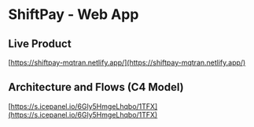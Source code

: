 # ShiftPay - Web App

## Live Product

[https://shiftpay-mqtran.netlify.app/](https://shiftpay-mqtran.netlify.app/)

## Architecture and Flows (C4 Model)

[https://s.icepanel.io/6Gly5HmgeLhqbo/1TFX](https://s.icepanel.io/6Gly5HmgeLhqbo/1TFX)

